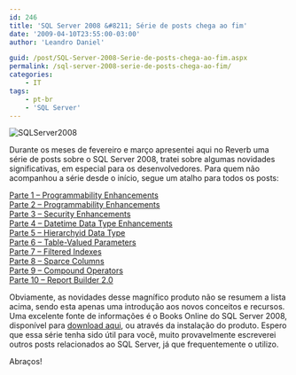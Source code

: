 ```yaml
---
id: 246
title: 'SQL Server 2008 &#8211; Série de posts chega ao fim'
date: '2009-04-10T23:55:00-03:00'
author: 'Leandro Daniel'

guid: /post/SQL-Server-2008-Serie-de-posts-chega-ao-fim.aspx
permalink: /sql-server-2008-serie-de-posts-chega-ao-fim/
categories:
    - IT
tags:
    - pt-br
    - 'SQL Server'
---
```


![SQLServer2008](http://leandrodaniel.com/pics/WindowsLiveWriter/SQLServer2008ProgrammabilityEnhancements_549/SQLServer2008_a7c10190-1b43-4499-a01a-8cc09767bf73.gif "SQLServer2008")

Durante os meses de fevereiro e março apresentei aqui no Reverb uma série de posts sobre o SQL Server 2008, tratei sobre algumas novidades significativas, em especial para os desenvolvedores. Para quem não acompanhou a série desde o início, segue um atalho para todos os posts:

[Parte 1 – Programmability Enhancements](http://leandrodaniel.com/index.php/sql-server-2008-parte-1-programmability-enhancements/)  
[Parte 2 – Programmability Enhancements](http://leandrodaniel.com/index.php/sql-server-2008-parte-2-programmability-enhancements/)  
[Parte 3 – Security Enhancements](http://leandrodaniel.com/index.php/sql-server-2008-parte-3-security-enhancements/)  
[Parte 4 – Datetime Data Type Enhancements](http://leandrodaniel.com/index.php/sql-server-2008-parte-4-datetime-data-type-enhancements/)  
[Parte 5 – Hierarchyid Data Type](http://leandrodaniel.com/index.php/sql-server-2008-parte-5-hierarchyid-data-type/)  
[Parte 6 – Table-Valued Parameters](http://leandrodaniel.com/index.php/sql-server-2008-parte-6-table-valued-parameters/)  
[Parte 7 – Filtered Indexes](http://leandrodaniel.com/index.php/sql-server-2008-parte-7-filtered-indexes/)  
[Parte 8 – Sparce Columns](http://leandrodaniel.com/index.php/sql-server-2008-parte-8-sparce-columns/)  
[Parte 9 – Compound Operators](http://leandrodaniel.com/index.php/sql-server-2008-parte-9-compound-operators/)  
[Parte 10 – Report Builder 2.0](http://leandrodaniel.com/index.php/sql-server-2008-parte-10-report-builder-2-0/)

Obviamente, as novidades desse magnífico produto não se resumem a lista acima, sendo esta apenas uma introdução aos novos conceitos e recursos. Uma excelente fonte de informações é o Books Online do SQL Server 2008, disponível para [download aqui](http://www.microsoft.com/downloads/details.aspx?FamilyId=765433F7-0983-4D7A-B628-0A98145BCB97&displaylang=en), ou através da instalação do produto. Espero que essa série tenha sido útil para você, muito provavelmente escreverei outros posts relacionados ao SQL Server, já que frequentemente o utilizo.

Abraços!
